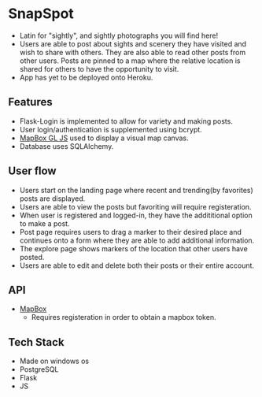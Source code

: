 # SnapSpot
- Latin for "sightly", and sightly photographs you will find here! 
- Users are able to post about sights and scenery they have visited and wish to share with others. They are also able to read other posts from other users. Posts are pinned to a map where the relative location is shared for others to have the opportunity to visit. 
- App has yet to be deployed onto Heroku.

## Features 

- Flask-Login is implemented to allow for variety and making posts.
- User login/authentication is supplemented using bcrypt.
- [MapBox GL JS](https://docs.mapbox.com/mapbox-gl-js/api/) used to display a visual map canvas. 
- Database uses SQLAlchemy.

## User flow

- Users start on the landing page where recent and trending(by favorites) posts are displayed.
- Users are able to view the posts but favoriting will require registeration. 
- When user is registered and logged-in, they have the addititional option to make a post. 
- Post page requires users to drag a marker to their desired place and continues onto a form where they are able to add additional information. 
- The explore page shows markers of the location that other users have posted.
- Users are able to edit and delete both their posts or their entire account. 

## API
* [MapBox](https://docs.mapbox.com/help/how-mapbox-works/web-apps/)
  - Requires registeration in order to obtain a mapbox token.

## Tech Stack 
- Made on windows os
- PostgreSQL
- Flask
- JS
